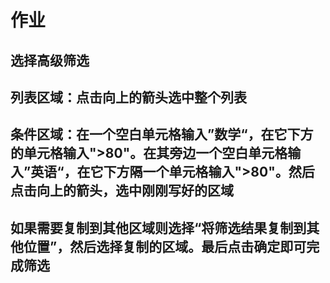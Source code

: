 # 作业

## 选择高级筛选

## 列表区域：点击向上的箭头选中整个列表

## 条件区域：在一个空白单元格输入”数学“，在它下方的单元格输入">80"。在其旁边一个空白单元格输入”英语“，在它下方隔一个单元格输入">80"。然后点击向上的箭头，选中刚刚写好的区域

## 如果需要复制到其他区域则选择“将筛选结果复制到其他位置”，然后选择复制的区域。最后点击确定即可完成筛选

